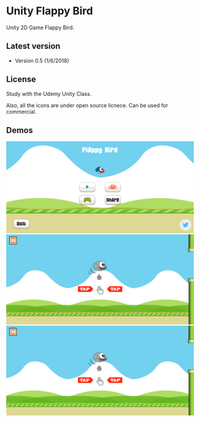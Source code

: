 # Unity Flappy Bird
Unity 2D Game Flappy Bird.

Latest version
---
- Version 0.5  (1/6/2018)

License
---

Study with the Udemy Unity Class.

Also, all the icons are under open source licnece.
Can be used for commercial.

## Demos
![demo_1](Resources/demo_1.PNG)
![demo_2](Resources/demo_2.PNG)
![demo_3](Resources/demo_2.PNG)
